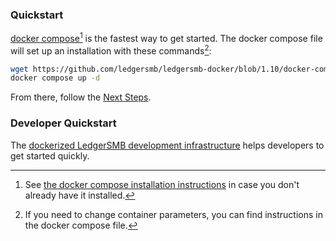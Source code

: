### Quickstart

[docker compose](https://docs.docker.com/compose/)[^1] is the fastest way to get started. The docker compose file will set up an installation with these commands[^2]:

```bash
wget https://github.com/ledgersmb/ledgersmb-docker/blob/1.10/docker-compose.yml
docker compose up -d
```
From there, follow the [Next Steps](https://github.com/ledgersmb/LedgerSMB#next-steps).


### Developer Quickstart

The [dockerized LedgerSMB development
infrastructure](https://github.com/ledgersmb/ledgersmb-dev-docker#ledgersmb-docker-development--testing-infrastructure)
helps developers to get started quickly.

[^1]: See [the docker compose installation instructions](https://docs.docker.com/compose/install/) in case you don't already have it installed.
[^2]: If you need to change container parameters, you can find instructions in the docker compose file. 
